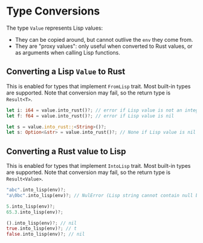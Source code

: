 # Type Conversions

The type `Value` represents Lisp values:
- They can be copied around, but cannot outlive the `env` they come from.
- They are "proxy values": only useful when converted to Rust values, or as arguments when calling Lisp functions.

## Converting a Lisp `Value` to Rust

This is enabled for types that implement `FromLisp` trait. Most built-in types are supported. Note that conversion may fail, so the return type is `Result<T>`.

``` rust
let i: i64 = value.into_rust()?; // error if Lisp value is not an integer
let f: f64 = value.into_rust()?; // error if Lisp value is nil

let s = value.into_rust::<String>()?;
let s: Option<&str> = value.into_rust()?; // None if Lisp value is nil
```

## Converting a Rust value to Lisp

This is enabled for types that implement `IntoLisp` trait. Most built-in types are supported. Note that conversion may fail, so the return type is `Result<Value>`.

``` rust
"abc".into_lisp(env)?;
"a\0bc".into_lisp(env)?; // NulError (Lisp string cannot contain null byte)

5.into_lisp(env)?;
65.3.into_lisp(env)?;

().into_lisp(env)?; // nil
true.into_lisp(env)?; // t
false.into_lisp(env)?; // nil
```
